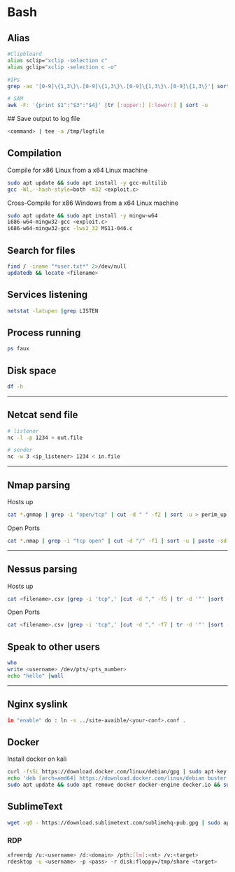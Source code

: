 # Bash

## Alias

```bash
#Clipbloard
alias sclip="xclip -selection c"
alias gclip="xclip -selection c -o"

#IPs
grep -ao '[0-9]\{1,3\}\.[0-9]\{1,3\}\.[0-9]\{1,3\}\.[0-9]\{1,3\}'| sort -u

# SAM
awk -F: '{print $1":"$3":"$4}' |tr [:upper:] [:lower:] | sort -u
```

## Save output to log file

```bash
<command> | tee -a /tmp/logfile
```

## Compilation

Compile for x86 Linux from a x64 Linux machine

```bash
sudo apt update && sudo apt install -y gcc-multilib 
gcc -Wl,--hash-style=both -m32 <exploit.c>
```

Cross-Compile for x86 Windows from a x64 Linux machine

```bash
sudo apt update && sudo apt install -y mingw-w64
i686-w64-mingw32-gcc <exploit.c>
i686-w64-mingw32-gcc -lws2_32 MS11-046.c
```


## Search for files

```bash
find / -iname "*user.txt*" 2>/dev/null
updatedb && locate <filename>
```

## Services listening

```bash
netstat -latupen |grep LISTEN
```

## Process running

```bash
ps faux
```

## Disk space

```bash
df -h
```

---

## Netcat send file

```bash
# listener
nc -l -p 1234 > out.file

# sender
nc -w 3 <ip_listener> 1234 < in.file
```

---

## Nmap parsing

Hosts up

```bash
cat *.gnmap | grep -i "open/tcp" | cut -d " " -f2 | sort -u > perim_up.txt
```

Open Ports

```bash
cat *.nmap | grep -i "tcp open" | cut -d "/" -f1 | sort -u | paste -sd ';'
```

---

## Nessus parsing

Hosts up

```bash
cat <filename>.csv |grep -i 'tcp",' |cut -d "," -f5 | tr -d '"' |sort -u > perim_up_nessus.txt
```

Open Ports

```bash
cat <filename>.csv |grep -i 'tcp",' |cut -d "," -f7 | tr -d '"' |sort -u | sed -r '/^\s*$/d' | tr "\n" ",  " | rev | cut -c2- |rev | sed 's/, */, /g'
```

## Speak to other users

```bash
who
write <username> /dev/pts/<pts_number>
echo "hello" |wall
```

---

## Nginx syslink

```bash
in "enable" do : ln -s ../site-avaible/<your-conf>.conf .
```

## Docker

Install docker on kali
```sh
curl -fsSL https://download.docker.com/linux/debian/gpg | sudo apt-key add -
echo 'deb [arch=amd64] https://download.docker.com/linux/debian buster stable' | sudo tee /etc/apt/sources.list.d/docker.list
sudo apt update && sudo apt remove docker docker-engine docker.io && sudo apt install docker-ce -y
```

## SublimeText 

```sh
wget -qO - https://download.sublimetext.com/sublimehq-pub.gpg | sudo apt-key add - && sudo apt-get install apt-transport-https && echo "deb https://download.sublimetext.com/ apt/stable/" | sudo tee /etc/apt/sources.list.d/sublime-text.list && sudo apt-get update && sudo apt-get install sublime-text
```

### RDP 

```sh
xfreerdp /u:<username> /d:<domain> /pth:[lm]:<nt> /v:<target>
rdesktop -u <username> -p <pass> -r disk:floppy=/tmp/share <target>
```